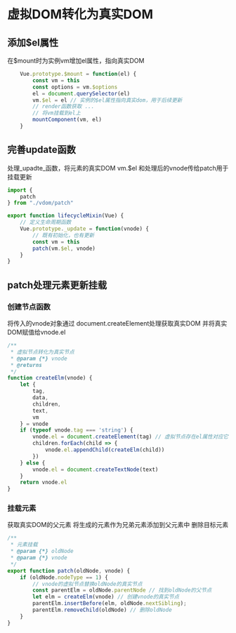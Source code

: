 # 虚拟DOM转化为真实DOM

## 添加$el属性

在$mount时为实例vm增加el属性，指向真实DOM

```JavaScript
    Vue.prototype.$mount = function(el) {
        const vm = this
        const options = vm.$options
        el = document.querySelector(el)
        vm.$el = el // 实例的$el属性指向真实dom，用于后续更新
        // render函数获取 ...
        // 将vm挂载到el上
        mountComponent(vm, el)
    }
```

## 完善update函数

处理_upadte_函数，将元素的真实DOM vm.$el 和处理后的vnode传给patch用于挂载更新

```JavaScript
import {
    patch
} from "./vdom/patch"

export function lifecycleMixin(Vue) {
    // 定义生命周期函数
    Vue.prototype._update = function(vnode) {
        // 既有初始化，也有更新
        const vm = this
        patch(vm.$el, vnode)
    }
}
```

## patch处理元素更新挂载

### 创建节点函数

将传入的vnode对象通过 document.createElement处理获取真实DOM
并将真实DOM赋值给vnode.el

```JavaScript
/**
 * 虚拟节点转化为真实节点
 * @param {*} vnode 
 * @returns 
 */
function createElm(vnode) {
    let {
        tag,
        data,
        children,
        text,
        vm
    } = vnode
    if (typeof vnode.tag === 'string') {
        vnode.el = document.createElement(tag) // 虚拟节点存在el属性对应它的真实节点
        children.forEach(child => {
            vnode.el.appendChild(createElm(child))
        })
    } else {
        vnode.el = document.createTextNode(text)
    }
    return vnode.el
}
```

### 挂载元素

获取真实DOM的父元素
将生成的元素作为兄弟元素添加到父元素中
删除目标元素

```JavaScript
/**
 * 元素挂载
 * @param {*} oldNode 
 * @param {*} vnode 
 */
export function patch(oldNode, vnode) {
    if (oldNode.nodeType == 1) {
        // vnode的虚拟节点替换oldNode的真实节点
        const parentElm = oldNode.parentNode // 找到oldNode的父节点
        let elm = createElm(vnode) // 创建vnode的真实节点
        parentElm.insertBefore(elm, oldNode.nextSibling);
        parentElm.removeChild(oldNode) // 删除oldNode
    }
}
```
